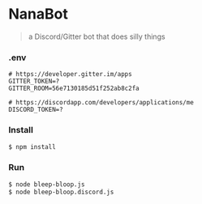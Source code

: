 # NanaBot
> a Discord/Gitter bot that does silly things

### .env
```
# https://developer.gitter.im/apps
GITTER_TOKEN=?
GITTER_ROOM=56e7130185d51f252ab8c2fa

# https://discordapp.com/developers/applications/me
DISCORD_TOKEN=?
```

### Install
```sh
$ npm install
```

### Run
```sh
$ node bleep-bloop.js
$ node bleep-bloop.discord.js
```
